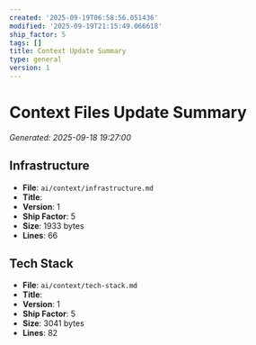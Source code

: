 ```yaml
---
created: '2025-09-19T06:58:56.051436'
modified: '2025-09-19T21:15:49.066618'
ship_factor: 5
tags: []
title: Context Update Summary
type: general
version: 1
---
```


# Context Files Update Summary
*Generated: 2025-09-18 19:27:00*

## Infrastructure
- **File**: `ai/context/infrastructure.md`
- **Title**: 
- **Version**: 1
- **Ship Factor**: 5
- **Size**: 1933 bytes
- **Lines**: 66

## Tech Stack
- **File**: `ai/context/tech-stack.md`
- **Title**: 
- **Version**: 1
- **Ship Factor**: 5
- **Size**: 3041 bytes
- **Lines**: 82